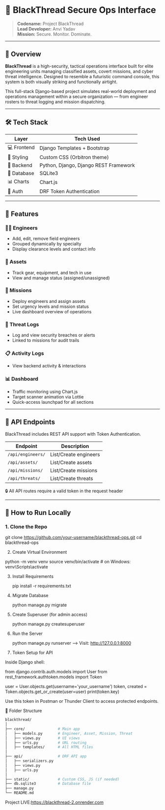 # 🧠 BlackThread Secure Ops Interface

> **Codename:** Project BlackThread  
> **Lead Developer:** Anvi Yadav  
> **Mission:** Secure. Monitor. Dominate.  

---

## 🎯 Overview

**BlackThread** is a high-security, tactical operations interface built for elite engineering units managing classified assets, covert missions, and cyber threat intelligence. Designed to resemble a futuristic command console, this system is both visually striking and functionally airtight.

This full-stack Django-based project simulates real-world deployment and operations management within a secure organization — from engineer rosters to threat logging and mission dispatching.

---

## 🛠️ Tech Stack

| Layer       | Tech Used                     |
|-------------|-------------------------------|
| 💻 Frontend | Django Templates + Bootstrap  |
| 🎨 Styling  | Custom CSS (Orbitron theme)   |
| 🧠 Backend  | Python, Django, Django REST Framework |
| 🧾 Database | SQLite3                        |
| 📊 Charts   | Chart.js                       |
| 🔐 Auth     | DRF Token Authentication       |

---

## 🧩 Features

### 👨‍💻 Engineers
- Add, edit, remove field engineers
- Grouped dynamically by specialty
- Display clearance levels and contact info

### 🧰 Assets
- Track gear, equipment, and tech in use
- View and manage status (assigned/unassigned)

### 🎯 Missions
- Deploy engineers and assign assets
- Set urgency levels and mission status
- Live dashboard overview of operations

### 🚨 Threat Logs
- Log and view security breaches or alerts
- Linked to missions for audit trails

### 📋 Activity Logs
- View backend activity & interactions

### 📊 Dashboard
- Traffic monitoring using Chart.js
- Target scanner animation via Lottie
- Quick-access launchpad for all sections

---

## 🧪 API Endpoints

BlackThread includes REST API support with Token Authentication.

| Endpoint | Description |
|----------|-------------|
| `/api/engineers/` | List/Create engineers |
| `/api/assets/`    | List/Create assets    |
| `/api/missions/`  | List/Create missions  |
| `/api/threats/`   | List/Create threats   |

🔒 All API routes require a valid token in the request header


---

## 🚀 How to Run Locally

### 1. Clone the Repo

git clone https://github.com/your-username/blackthread-ops.git
cd blackthread-ops

2. Create Virtual Environment
   
python -m venv venv
source venv/bin/activate  # on Windows: venv\Scripts\activate

3. Install Requirements

   pip install -r requirements.txt

4. Migrate Database

   python manage.py migrate

5. Create Superuser (for admin access)

   python manage.py createsuperuser

6. Run the Server

   python manage.py runserver
   --> Visit: http://127.0.0.1:8000

7. Token Setup for API

Inside Django shell:

from django.contrib.auth.models import User
from rest_framework.authtoken.models import Token

user = User.objects.get(username='your_username')
token, created = Token.objects.get_or_create(user=user)
print(token.key)

Use this token in Postman or Thunder Client to access protected endpoints.

📂 Folder Structure
```bash
blackthread/
│
├── core/               # Main app
│   ├── models.py       # Engineer, Asset, Mission, Threat
│   ├── views.py        # UI views
│   ├── urls.py         # URL routing
│   ├── templates/      # All HTML files
│
├── api/                # DRF API app
│   ├── serializers.py
│   ├── views.py
│   ├── urls.py
│
├── static/             # Custom CSS, JS (if needed)
├── db.sqlite3          # Database file
├── manage.py
└── README.md
```

Project LIVE:https://blackthread-2.onrender.com






   


